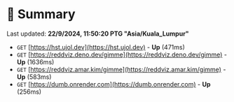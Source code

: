 # 📖 Summary
Last updated: **22/9/2024, 11:50:20 PTG "Asia/Kuala_Lumpur"**

- `GET` [https://hst.ujol.dev](https://hst.ujol.dev) - **Up** (471ms)
- `GET` [https://reddviz.deno.dev/gimme](https://reddviz.deno.dev/gimme) - **Up** (1636ms)
- `GET` [https://reddviz.amar.kim/gimme](https://reddviz.amar.kim/gimme) - **Up** (583ms)
- `GET` [https://dumb.onrender.com](https://dumb.onrender.com) - **Up** (256ms)
